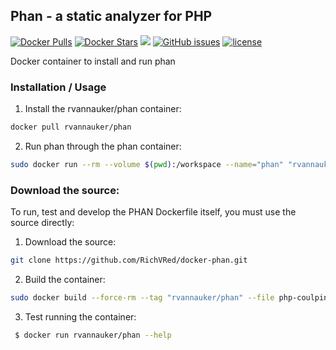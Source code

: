 ## Phan - a static analyzer for PHP
[![Docker Pulls](https://img.shields.io/docker/pulls/rvannauker/phan.svg)](https://hub.docker.com/r/rvannauker/phan/) [![Docker Stars](https://img.shields.io/docker/stars/rvannauker/phan.svg)](https://hub.docker.com/r/rvannauker/phan/) [![](https://images.microbadger.com/badges/image/rvannauker/phan:latest.svg)](https://microbadger.com/images/rvannauker/phan:latest) [![GitHub issues](https://img.shields.io/github/issues/RichVRed/docker-phan.svg)](https://github.com/RichVRed/docker-phan) [![license](https://img.shields.io/github/license/RichVRed/docker-phan.svg)](https://tldrlegal.com/license/mit-license)

Docker container to install and run phan

### Installation / Usage
1. Install the rvannauker/phan container:
```bash
docker pull rvannauker/phan
```
2. Run phan through the phan container:
```bash
sudo docker run --rm --volume $(pwd):/workspace --name="phan" "rvannauker/phan" --output-mode text --signature-compatibility --directory {destination}
```

### Download the source:
To run, test and develop the PHAN Dockerfile itself, you must use the source directly:
1. Download the source:
```bash
git clone https://github.com/RichVRed/docker-phan.git
```
2. Build the container:
```bash
sudo docker build --force-rm --tag "rvannauker/phan" --file php-coulping-detector.dockerfile .
```
3. Test running the container:
```bash
 $ docker run rvannauker/phan --help
```